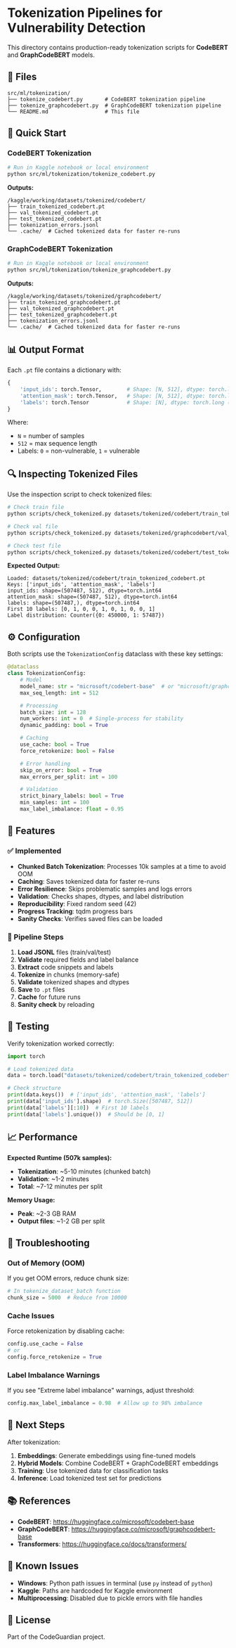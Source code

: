 # Tokenization Pipelines for Vulnerability Detection

This directory contains production-ready tokenization scripts for **CodeBERT** and **GraphCodeBERT** models.

## 📁 Files

```
src/ml/tokenization/
├── tokenize_codebert.py       # CodeBERT tokenization pipeline
├── tokenize_graphcodebert.py  # GraphCodeBERT tokenization pipeline
└── README.md                  # This file
```

## 🚀 Quick Start

### CodeBERT Tokenization

```bash
# Run in Kaggle notebook or local environment
python src/ml/tokenization/tokenize_codebert.py
```

**Outputs:**

```
/kaggle/working/datasets/tokenized/codebert/
├── train_tokenized_codebert.pt
├── val_tokenized_codebert.pt
├── test_tokenized_codebert.pt
├── tokenization_errors.jsonl
└── .cache/  # Cached tokenized data for faster re-runs
```

### GraphCodeBERT Tokenization

```bash
# Run in Kaggle notebook or local environment
python src/ml/tokenization/tokenize_graphcodebert.py
```

**Outputs:**

```
/kaggle/working/datasets/tokenized/graphcodebert/
├── train_tokenized_graphcodebert.pt
├── val_tokenized_graphcodebert.pt
├── test_tokenized_graphcodebert.pt
├── tokenization_errors.jsonl
└── .cache/  # Cached tokenized data for faster re-runs
```

## 📊 Output Format

Each `.pt` file contains a dictionary with:

```python
{
    'input_ids': torch.Tensor,        # Shape: [N, 512], dtype: torch.long
    'attention_mask': torch.Tensor,   # Shape: [N, 512], dtype: torch.long
    'labels': torch.Tensor            # Shape: [N], dtype: torch.long (0 or 1)
}
```

Where:

- `N` = number of samples
- `512` = max sequence length
- Labels: `0` = non-vulnerable, `1` = vulnerable

## 🔍 Inspecting Tokenized Files

Use the inspection script to check tokenized files:

```bash
# Check train file
python scripts/check_tokenized.py datasets/tokenized/codebert/train_tokenized_codebert.pt

# Check val file
python scripts/check_tokenized.py datasets/tokenized/graphcodebert/val_tokenized_graphcodebert.pt

# Check test file
python scripts/check_tokenized.py datasets/tokenized/codebert/test_tokenized_codebert.pt
```

**Expected Output:**

```
Loaded: datasets/tokenized/codebert/train_tokenized_codebert.pt
Keys: ['input_ids', 'attention_mask', 'labels']
input_ids: shape=(507487, 512), dtype=torch.int64
attention_mask: shape=(507487, 512), dtype=torch.int64
labels: shape=(507487,), dtype=torch.int64
First 10 labels: [0, 1, 0, 0, 1, 0, 1, 0, 0, 1]
Label distribution: Counter({0: 450000, 1: 57487})
```

## ⚙️ Configuration

Both scripts use the `TokenizationConfig` dataclass with these key settings:

```python
@dataclass
class TokenizationConfig:
    # Model
    model_name: str = "microsoft/codebert-base"  # or "microsoft/graphcodebert-base"
    max_seq_length: int = 512

    # Processing
    batch_size: int = 128
    num_workers: int = 0  # Single-process for stability
    dynamic_padding: bool = True

    # Caching
    use_cache: bool = True
    force_retokenize: bool = False

    # Error handling
    skip_on_error: bool = True
    max_errors_per_split: int = 100

    # Validation
    strict_binary_labels: bool = True
    min_samples: int = 100
    max_label_imbalance: float = 0.95
```

## 🎯 Features

### ✅ Implemented

- **Chunked Batch Tokenization**: Processes 10k samples at a time to avoid OOM
- **Caching**: Saves tokenized data for faster re-runs
- **Error Resilience**: Skips problematic samples and logs errors
- **Validation**: Checks shapes, dtypes, and label distribution
- **Reproducibility**: Fixed random seed (42)
- **Progress Tracking**: tqdm progress bars
- **Sanity Checks**: Verifies saved files can be loaded

### 🔄 Pipeline Steps

1. **Load JSONL** files (train/val/test)
2. **Validate** required fields and label balance
3. **Extract** code snippets and labels
4. **Tokenize** in chunks (memory-safe)
5. **Validate** tokenized shapes and dtypes
6. **Save** to `.pt` files
7. **Cache** for future runs
8. **Sanity check** by reloading

## 🧪 Testing

Verify tokenization worked correctly:

```python
import torch

# Load tokenized data
data = torch.load("datasets/tokenized/codebert/train_tokenized_codebert.pt")

# Check structure
print(data.keys())  # ['input_ids', 'attention_mask', 'labels']
print(data['input_ids'].shape)  # torch.Size([507487, 512])
print(data['labels'][:10])  # First 10 labels
print(data['labels'].unique())  # Should be [0, 1]
```

## 📈 Performance

**Expected Runtime (507k samples):**

- **Tokenization**: ~5-10 minutes (chunked batch)
- **Validation**: ~1-2 minutes
- **Total**: ~7-12 minutes per split

**Memory Usage:**

- **Peak**: ~2-3 GB RAM
- **Output files**: ~1-2 GB per split

## 🔧 Troubleshooting

### Out of Memory (OOM)

If you get OOM errors, reduce chunk size:

```python
# In tokenize_dataset_batch function
chunk_size = 5000  # Reduce from 10000
```

### Cache Issues

Force retokenization by disabling cache:

```python
config.use_cache = False
# or
config.force_retokenize = True
```

### Label Imbalance Warnings

If you see "Extreme label imbalance" warnings, adjust threshold:

```python
config.max_label_imbalance = 0.98  # Allow up to 98% imbalance
```

## 🔗 Next Steps

After tokenization:

1. **Embeddings**: Generate embeddings using fine-tuned models
2. **Hybrid Models**: Combine CodeBERT + GraphCodeBERT embeddings
3. **Training**: Use tokenized data for classification tasks
4. **Inference**: Load tokenized test set for predictions

## 📚 References

- **CodeBERT**: https://huggingface.co/microsoft/codebert-base
- **GraphCodeBERT**: https://huggingface.co/microsoft/graphcodebert-base
- **Transformers**: https://huggingface.co/docs/transformers/

## 🐛 Known Issues

- **Windows**: Python path issues in terminal (use `py` instead of `python`)
- **Kaggle**: Paths are hardcoded for Kaggle environment
- **Multiprocessing**: Disabled due to pickle errors with file handles

## 📝 License

Part of the CodeGuardian project.
